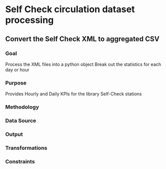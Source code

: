 # Self Check circulation dataset processing

## Convert the Self Check XML to aggregated CSV

### Goal 
Process the XML files into a python object
Break out the statistics for each day or hour 

### Purpose 
Provides Hourly and Daily KPIs for the library Self-Check stations

### Methodology 

### Data Source

### Output 

### Transformations

### Constraints

